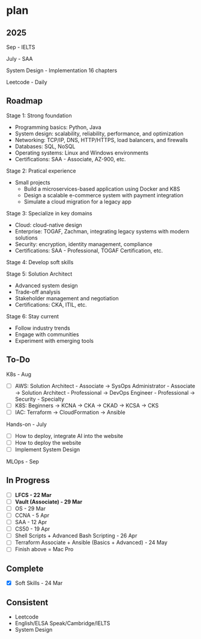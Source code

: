 # plan

## 2025

Sep - IELTS

July - SAA

System Design - Implementation 16 chapters

Leetcode - Daily

## Roadmap

Stage 1: Strong foundation

- Programming basics: Python, Java
- System design: scalability, reliability, performance, and optimization
- Networking: TCP/IP, DNS, HTTP/HTTPS, load balancers, and firewalls
- Databases: SQL, NoSQL
- Operating systems: Linux and Windows environments
- Certifications: SAA - Associate, AZ-900, etc.

Stage 2: Pratical experience

- Small projects
  - Build a microservices-based application using Docker and K8S
  - Design a scalable e-commerce system with payment integration
  - Simulate a cloud migration for a legacy app

Stage 3: Specialize in key domains

- Cloud: cloud-native design
- Enterprise: TOGAF, Zachman, integrating legacy systems with modern solutions
- Security: encryption, identity management, compliance
- Certifications: SAA - Professional, TOGAF Certification, etc.

Stage 4: Develop soft skills

Stage 5: Solution Architect

- Advanced system design
- Trade-off analysis
- Stakeholder management and negotiation
- Certifications: CKA, ITIL, etc.

Stage 6: Stay current

- Follow industry trends
- Engage with communities
- Experiment with emerging tools

## To-Do

K8s - Aug

- [ ] AWS: Solution Architect - Associate &rarr; SysOps Administrator - Associate &rarr; Solution Architect - Professional &rarr; DevOps Engineer - Professional &rarr; Security - Specialty
- [ ] K8S: Beginners &rarr; KCNA &rarr; CKA &rarr; CKAD &rarr; KCSA &rarr; CKS
- [ ] IAC: Terraform &rarr; CloudFormation &rarr; Ansible

Hands-on - July

- [ ] How to deploy, integrate AI into the website
- [ ] How to deploy the website
- [ ] Implement System Design

MLOps - Sep

## In Progress

- [ ] **LFCS - 22 Mar**
- [ ] **Vault (Associate) - 29 Mar**
- [ ] OS - 29 Mar
- [ ] CCNA - 5 Apr
- [ ] SAA - 12 Apr
- [ ] CS50 - 19 Apr
- [ ] Shell Scripts + Advanced Bash Scripting - 26 Apr
- [ ] Terraform Associate + Ansible (Basics + Advanced) - 24 May
- [ ] Finish above = Mac Pro

## Complete

- [x] Soft Skills - 24 Mar

## Consistent

- Leetcode
- English/ELSA Speak/Cambridge/IELTS
- System Design
